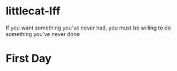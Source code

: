 # littlecat-lff
If you want something you've never had, you must be willing to do something you've never done


# First Day
